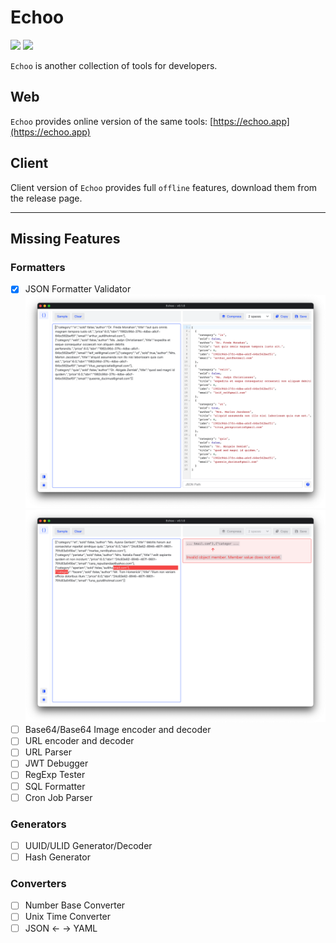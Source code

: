 # Echoo
![](https://img.shields.io/github/release/echoo-app/echoo-app-be.svg?style=flat-square)
![](https://img.shields.io/github/downloads/echoo-app/echoo-app-be/total.svg?style=flat-square)

`Echoo` is another collection of tools for developers.

## Web

`Echoo` provides online version of the same tools: [https://echoo.app](https://echoo.app)

## Client

Client version of `Echoo` provides full `offline` features, download them from the release page.

-----

## Missing Features

### Formatters

- [x] JSON Formatter Validator
  ![./document/1.png](./document/json-1.png)
  ![./document/2.png](./document/json-2.png)
- [ ] Base64/Base64 Image encoder and decoder
- [ ] URL encoder and decoder
- [ ] URL Parser
- [ ] JWT Debugger
- [ ] RegExp Tester
- [ ] SQL Formatter
- [ ] Cron Job Parser

### Generators

- [ ] UUID/ULID Generator/Decoder
- [ ] Hash Generator

### Converters

- [ ] Number Base Converter
- [ ] Unix Time Converter
- [ ] JSON <- -> YAML